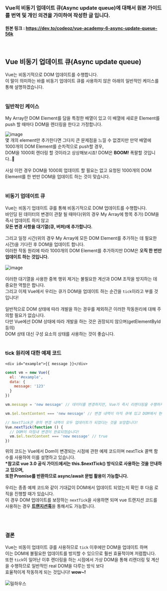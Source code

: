 ### Vue의 비동기 업데이트 큐(Async update queue)에 대해서 원본 가이드를 번역 및 개인 의견을 가미하여 작성한 글 입니다.
#### 원본 링크 : https://dev.to/codeoz/vue-academy-6-async-update-queue-56k
<br>

## Vue 비동기 업데이트 큐(Async update queue)

Vue는 비동기적으로 DOM 업데이트를 수행합니다.<br>
이 말이 의미하는 바를 비동기 업데이트 큐를 사용하지 않은 아래의 일반적인 케이스를 통해 설명하겠습니다.<br>
<br>
### 일반적인 케이스
My Array란 DOM Element를 담을 특정한 배열이 있고 이 배열에 새로운 Element를 push 할 때마다 DOM을 렌더링을 한다고 가정합니다.  

![image](https://user-images.githubusercontent.com/62861679/193981752-c10e7628-5340-4ffc-95d2-c942c3aa64af.png)
<br>
몇 개의 element만 추가한다면 그다지 큰 문제점을 느낄 수 없겠지만 만약 배열에 1000개의 DOM Element를 순차적으로 push할 경우,<br>
DOM을 1000회 렌더링 할 것이라고 상상해보시죠! DOM은 <b>BOOM!</b> 폭팔할 것입니다..🤯<br>
<br>
사실 이런 경우 DOM을 1000회 업데이트 할 필요는 없고 요청된 1000개의 DOM Element를 한 번만 DOM을 업데이트 하는 것이 맞습니다.<br>
<br>
### 비동기 업데이트 큐

Vue는 비동기 업데이트 큐를 통해 비동기적으로 DOM 업데이트를 수행합니다.<br>
바인딩 된 데이터의 변경이 관찰 될 때마다(위의 경우 My Array에 항목 추가) DOM을 즉시 업데이트 하지 않고<br>
<b>모든 변경 사항을 대기열(큐, 버퍼)에 추가합니다.</b><br>
<br>
그리고 일정 시간(위의 경우 My Array에 모든 DOM Element를 추가하는 데 필요한 시간)을 기다린 후 DOM을 업데이트 합니다.<br>
이러한 작동 원리에 따라 1000개의 DOM Element를 추가하지만 DOM은 <b>오직 한 번만 업데이트 하는 것입니다.</b><br>
<br>
![image](https://user-images.githubusercontent.com/62861679/194177853-2eff196c-0873-46d2-8f7c-e26302c8467b.png)<br>
<br>
이러한 대기열을 사용한 중복 행위 제거는 불필요한 계산과 DOM 조작을 방지하는 데 중요한 역할은 합니다.<br>
그리고 이제 Vue에서 우리는 큐가 DOM을 업데이트 하는 순간을 <code>tick</code>이라고 부를 것입니다!<br>
<br>
일반적으로 DOM 상태에 따라 개발을 하는 경우를 제외하곤 이러한 작동원리에 대해 주의할 필요가 없습니다.<br>
다만 Vue에선 DOM 상태에 따라 개발을 하는 것은 권장되지 않으며(getElementById 등의)<br>
DOM 상태 대신 구성 요소의 상태를 사용하는 것이 좋습니다.<br>
<br>
### tick 원리에 대한 예제 코드
```vue
<div id="example">{{ message }}</div>  
```
```javascript
const vm = new Vue({
  el: '#example',
  data: {
    message: '123'
  }
})

vm.message = 'new message' // 데이터를 변경하지만, Vue가 즉시 리렌더링을 수행하지 않습니다!

vm.$el.textContent === 'new message' // 변경 내역이 아직 큐에 있고 DOM에서 현재 업데이트 되지 않았기 때문에 false

// NextTick은 큐의 변경 내역이 모두 업데이트가 되었다는 것을 보장합니다!
Vue.nextTick(function () {
  // DOM이 마침내 변경이 완료되었습니다!
  vm.$el.textContent === 'new message' // true
})
```


위의 코드는 Vue에서 Dom이 변경되는 시점에 관한 예제 코드이며 nextTick 콜백 함수를 사용하여 이를 설명하고 있습니다.<br>
<b>*참고로 vue 3.0 공식 가이드에서는 this.$nextTick() 방식으로 사용하는 것을 안내하고 있으며,<br>
또한 Promise를 반환하므로 async/await 문법 활용이 가능합니다.</b><br>
<br>
우리는 종종 예제 코드와 같이 기대값이 DOM에서 업데이트 되었는지 확인 후 다음 로직을 진행할 때가 있습니다.<br>
이 경우 DOM 업데이트를 보장하는 <code>nextTick</code>을 사용하면 되며 vue 트랜지션 코드를 사용하는 경우 <b>[트랜지션훅](https://v3.ko.vuejs.org/guide/transitions-enterleave.html#javascript-%E1%84%92%E1%85%AE%E1%86%A8)</b>을 통해서도 가능합니다.

<br>
<br>

### 결론
Vue는 비동이 업데이트 큐를 사용하므로 <code>tick</code> 이후에만 DOM을 업데이트 하며<br>
이는 DOM에 불필요한 업데이트를 방지할 수 있으므로 훨씬 효율적이며 저렴합니다.<br>
또한 <code>tick</code>이 일어난 이후 렌더링을 하는 시점에서 가상 DOM을 통해 리렌더링 및 계산을 수행하므로 일반적인 real DOM을 다루는 방식 보다<br>
효율적이게 작동하게 되는 것입니다! <b>wow~!</b><br>
<br>
![밀하우스](https://media1.giphy.com/media/bYpgM8bi7QV3i/giphy.gif?cid=ecf05e475420fcaogdbqs22j3qf5ubqg9moywbvz7cf7mhul&rid=giphy.gif&ct=g)
